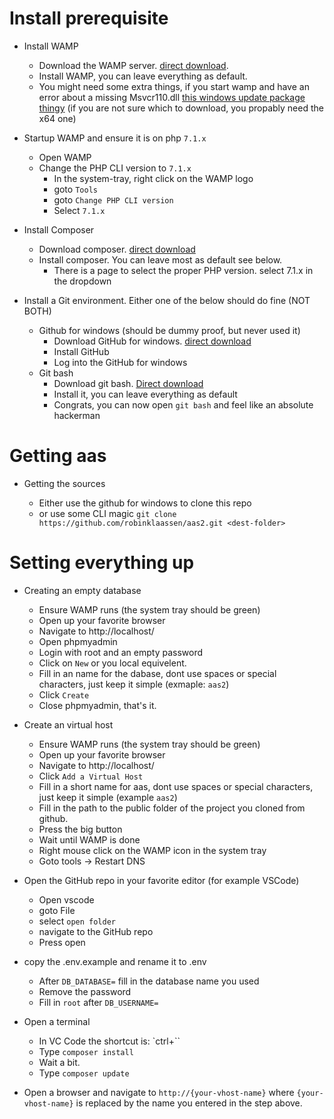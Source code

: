 # Install prerequisite

- Install WAMP

  - Download the WAMP server. [direct download](https://downloads.sourceforge.net/project/wampserver/WampServer%203/WampServer%203.0.0/wampserver3.1.7_x64.exe?r=https%3A%2F%2Fsourceforge.net%2Fprojects%2Fwampserver%2Ffiles%2FWampServer%25203%2FWampServer%25203.0.0%2Fwampserver3.1.7_x64.exe%2Fdownload&ts=1555748835).
  - Install WAMP, you can leave everything as default.
  - You might need some extra things, if you start wamp and have an error about a missing Msvcr110.dll [this windows update package thingy](https://www.microsoft.com/en-us/download/details.aspx?id=30679) (if you are not sure which to download, you propably need the x64 one)

- Startup WAMP and ensure it is on php `7.1.x`

  - Open WAMP
  - Change the PHP CLI version to `7.1.x`
    - In the system-tray, right click on the WAMP logo
    - goto `Tools`
    - goto `Change PHP CLI version`
    - Select `7.1.x`

* Install Composer

  - Download composer. [direct download](https://getcomposer.org/Composer-Setup.exe)
  - Install composer. You can leave most as default see below.
    - There is a page to select the proper PHP version. select 7.1.x in the dropdown

* Install a Git environment. Either one of the below should do fine (NOT BOTH)
  - Github for windows (should be dummy proof, but never used it)
    - Download GitHub for windows. [direct download](https://desktop.github.com/)
    - Install GitHub
    - Log into the GitHub for windows
  - Git bash
    - Download git bash. [Direct download](https://github.com/git-for-windows/git/releases/download/v2.21.0.windows.1/Git-2.21.0-64-bit.exe)
    - Install it, you can leave everything as default
    - Congrats, you can now open `git bash` and feel like an absolute hackerman

# Getting aas

- Getting the sources

  - Either use the github for windows to clone this repo
  - or use some CLI magic `git clone https://github.com/robinklaassen/aas2.git <dest-folder>`

# Setting everything up

- Creating an empty database
  - Ensure WAMP runs (the system tray should be green)
  - Open up your favorite browser
  - Navigate to http://localhost/
  - Open phpmyadmin
  - Login with root and an empty password
  - Click on `New` or you local equivelent.
  - Fill in an name for the dabase, dont use spaces or special characters, just keep it simple (exmaple: `aas2`)
  - Click `Create`
  - Close phpmyadmin, that's it.
  
- Create an virtual host

  - Ensure WAMP runs (the system tray should be green)
  - Open up your favorite browser
  - Navigate to http://localhost/
  - Click `Add a Virtual Host`
  - Fill in a short name for aas, dont use spaces or special characters, just keep it simple (example `aas2`)
  - Fill in the path to the public folder of the project you cloned from github.
  - Press the big button
  - Wait until WAMP is done
  - Right mouse click on the WAMP icon in the system tray
  - Goto tools -> Restart DNS
  

- Open the GitHub repo in your favorite editor (for example VSCode)
  - Open vscode
  - goto File
  - select `open folder`
  - navigate to the GitHub repo
  - Press open
  
- copy the .env.example and rename it to .env

  - After `DB_DATABASE=` fill in the database name you used 
  - Remove the password
  - Fill in `root` after `DB_USERNAME=`

- Open a terminal
  - In VC Code the shortcut is: `ctrl+`` 
  - Type `composer install` <enter>
  - Wait a bit.
  - Type `composer update` <enter>

- Open a browser and navigate to `http://{your-vhost-name}` where `{your-vhost-name}` is replaced by the name you entered in the step above.
